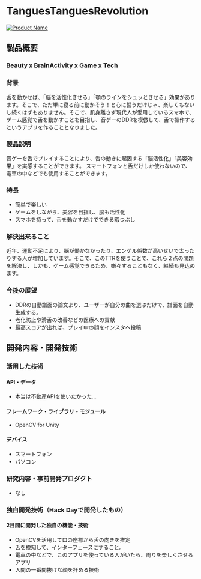 # TanguesTanguesRevolution
[![Product Name](https://raw.github.com/GabLeRoux/WebMole/master/ressources/WebMole_Youtube_Video.png)](https://www.youtube.com/channel/UC4PtjOfZTbVp9DwtJv82Lzg)

## 製品概要
### Beauty x BrainActivity x Game x Tech

### 背景
舌を動かせば、「脳を活性化させる」「顎のラインをシュッとさせる」効果があります。そこで、ただ単に寝る前に動かそう！と心に誓うだけじゃ、楽しくもないし続くはずもありません。そこで、肌身離さず現代人が愛用しているスマホで、ゲーム感覚で舌を動かすことを目指し、音ゲーのDDRを模倣して、舌で操作するというアプリを作ることとなりました。

### 製品説明
音ゲーを舌でプレイすることにより、舌の動きに起因する「脳活性化」「美容効果」を実感することができます。
スマートフォンと舌だけしか使わないので、電車の中などでも使用することができます。

### 特長
+ 簡単で楽しい  
+ ゲームをしながら、美容を目指し、脳も活性化  
+ スマホを持って、舌を動かすだけでできる暇つぶし  

### 解決出来ること
近年、運動不足により、脳が働かなかったり、エンゲル係数が高いせいで太ったりする人が増加しています。そこで、このTTRを使うことで、これら２点の問題を解決し、しかも、ゲーム感覚できるため、嫌々することもなく、継続も見込めます。

### 今後の展望
+ DDRの自動譜面の論文より、ユーザーが自分の曲を選ぶだけで、譜面を自動生成する。
+ 老化防止や滑舌の改善などの医療への貢献
+ 最高スコアが出れば、プレイ中の顔をインスタへ投稿


## 開発内容・開発技術
### 活用した技術
#### API・データ
* 本当は不動産APIを使いたかった…

#### フレームワーク・ライブラリ・モジュール
* OpenCV for Unity 

#### デバイス
* スマートフォン
* パソコン

### 研究内容・事前開発プロダクト
* なし


### 独自開発技術（Hack Dayで開発したもの）
#### 2日間に開発した独自の機能・技術
* OpenCVを活用して口の座標から舌の向きを推定
* 舌を検知して、インターフェースにすること。
* 電車の中などで、このアプリを使っている人がいたら、周りを楽しくさせるアプリ
* 人間の一番間抜けな顔を拝める技術
